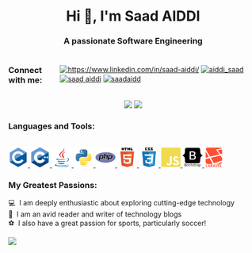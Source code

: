 <h1 align="center">Hi 👋, I'm Saad AIDDI</h1>
<h3 align="center">A passionate Software Engineering</h3>


<div style="display: flex; align-items: center;">
  
  <!-- Connect with me -->
  <h3 align="left">Connect with me:</h3>
  <p align="left">
        <a href="https://www.linkedin.com/in/saad-aiddi/" target="blank"><img align="center" src="https://raw.githubusercontent.com/rahuldkjain/github-profile-readme-generator/master/src/images/icons/Social/linked-in-alt.svg" alt="https://www.linkedin.com/in/saad-aiddi/" height="30" width="40" /></a>
    <a href="https://twitter.com/aiddi_saad" target="blank"><img align="center" src="https://raw.githubusercontent.com/rahuldkjain/github-profile-readme-generator/master/src/images/icons/Social/twitter.svg" alt="aiddi_saad" height="30" width="40" /></a>
    <a href="https://www.facebook.com/saad.aiddi" target="blank"><img align="center" src="https://raw.githubusercontent.com/rahuldkjain/github-profile-readme-generator/master/src/images/icons/Social/facebook.svg" alt="saad aiddi" height="30" width="40" /></a>
    <a href="https://www.instagram.com/saadaidd" target="blank"><img align="center" src="https://raw.githubusercontent.com/rahuldkjain/github-profile-readme-generator/master/src/images/icons/Social/instagram.svg" alt="saadaidd" height="30" width="40" /></a>
  </p>
</div>

<!-- Statistic -->
<p align="center">
<img src ="https://github-readme-stats.vercel.app/api?username=saad484&show_icons=true&count_private=true&theme=chartreuse-dark&hide_border=true&hide=issues,contribs&bg_color=00000000">
  <img src ="https://github-readme-stats.vercel.app/api/top-langs/?username=saad484&layout=compact&hide_border=true&themechartreuse-light&bg_color=00000000&langs_count=6&hide=jupyter%20notebook,tex,css,php">



<!-- Languages and Tools -->
<h3 align="left">Languages and Tools:</h3>
<p style = "display: inline_block"> <br>
  <a href="https://www.cprogramming.com/" target="_blank" rel="noreferrer">
    <img src="https://raw.githubusercontent.com/devicons/devicon/master/icons/c/c-original.svg" alt="C" width="40" height="40"/>
  </a>
  <a href="https://www.w3schools.com/cpp/" target="_blank" rel="noreferrer">
    <img src="https://raw.githubusercontent.com/devicons/devicon/master/icons/cplusplus/cplusplus-original.svg" alt="C++" width="40" height="40"/>
  </a>
  <a href="https://www.java.com" target="_blank" rel="noreferrer">
    <img src="https://raw.githubusercontent.com/devicons/devicon/master/icons/java/java-original.svg" alt="Java" width="40" height="40"/>
  </a>
  <a href="https://www.python.org" target="_blank" rel="noreferrer">
    <img src="https://raw.githubusercontent.com/devicons/devicon/master/icons/python/python-original.svg" alt="Python" width="40" height="40"/>
  </a>
  <a href="https://www.php.net" target="_blank" rel="noreferrer">
    <img src="https://raw.githubusercontent.com/devicons/devicon/master/icons/php/php-original.svg" alt="PHP" width="40" height="40"/>
  </a>
  
  <a href="https://www.w3schools.com/html/" target="_blank" rel="noreferrer">
    <img src="https://raw.githubusercontent.com/devicons/devicon/master/icons/html5/html5-original-wordmark.svg" alt="HTML5" width="40" height="40"/>
  </a>
  <a href="https://www.w3schools.com/css/" target="_blank" rel="noreferrer">
    <img src="https://raw.githubusercontent.com/devicons/devicon/master/icons/css3/css3-original-wordmark.svg" alt="CSS3" width="40" height="40"/>
  </a>
  <a href="https://developer.mozilla.org/en-US/docs/Web/JavaScript" target="_blank" rel="noreferrer">
    <img src="https://raw.githubusercontent.com/devicons/devicon/master/icons/javascript/javascript-plain.svg" alt="JavaScript" width="40" height="40"/>
  </a>
  <a href="https://getbootstrap.com" target="_blank" rel="noreferrer">
    <img src="https://raw.githubusercontent.com/devicons/devicon/master/icons/bootstrap/bootstrap-plain-wordmark.svg" alt="Bootstrap" width="40" height="40"/>
  </a>
   <a href="https://laravel.com/" target="_blank" rel="noreferrer">
    <img src="https://raw.githubusercontent.com/devicons/devicon/master/icons/laravel/laravel-plain-wordmark.svg" alt="Laravel" width="40" height="40"/>
  </a>
  </p>


### My Greatest Passions:
  💻 &nbsp;I am deeply enthusiastic about exploring cutting-edge technology <br>
  📰 &nbsp;I am an avid reader and writer of technology blogs <br>
  ⚽️ &nbsp;I also have a great passion for sports, particularly soccer! <br> 


[![](https://visitcount.itsvg.in/api?id=saad484&icon=0&color=#00FFF0)](https://visitcount.itsvg.in)

